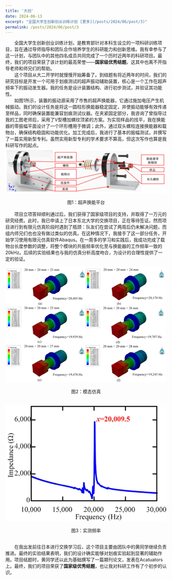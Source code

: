 ```yaml
---
title: '大创'
date: 2024-06-13
excerpt: "全国大学生创新创业训练计划 [更多](/posts/2024/06/post/3)"
permalink: /posts/2024/06/post/3
---
```


　　全国大学生创新创业训练计划，是教育部针对本科生设立的一项科研训练项目，旨在通过导师指导和团队合作培养学生的科研能力和创新思维。我有幸参与了这一计划，与团队中的其他四名成员共同完成了一个历时近两年的科研项目。最终，我们的项目荣获了该计划的最高荣誉——**国家级优秀结题**，这其中也离不开指导老师和师兄们的帮助。<br>
　　这个项目从大二开学时就慢慢开始筹备了。到结题有将近两年的时间，我们的研究目标是开发一个可用于划痕测试的超声振动辅助装置，核心是一个工作在超声频率下的振动发生器。我的任务是设计装置结构、进行初步测试，并验证其功能性。<br>
　　如图1所示，装置的振动源采用了市售的超声换能器，它通过施加电压产生机械振动。我们的设计任务是将这一圆柱形换能器稳定固定，并使振动能够有效传递至样品，同时确保装置能兼容划痕测试仪器。在夹紧固定部分，我咨询了曾指导过我的工图老师后，采用了V型槽加螺纹顶紧的方案。为实现样品的找平，我在换能器的零振幅平面设计了一个环形槽用于微调；此外，通过双头螺柱连接换能器和载物台，确保结构稳固和功能优化。加工完成后，我进行了基本的振幅测试，并撰写了一篇实用新型专利。虽然实用新型专利的学术要求不算高，但这次写作也算是我科研写作的起点。
![超声换能平台](/assets/images/超声换能平台.png)
<center>图1：超声换能平台</center><br>  
　　项目立项答辩顺利通过后，我们获得了国家级项目的支持，并取得了一万元的研究经费。此时，我已申请上了日本东北大学的交换项目，正在等待签证。然而项目进行到有限元仿真阶段时遇到了瓶颈：队友们在尝试了两周后仍未解决问题，而组内师兄们也也没有做过类似的仿真。在这种情况下，我接手了这一部分任务，开始学习使用有限元仿真软件Abaqus。在一周多的学习和实践后，我成功完成了载物台长度参数的调整，将整个模块的共振频率优化至与换能器的工作频率一致的20kHz。后续的实验结果也与我的仿真分析高度吻合，为设计的合理性提供了一定的验证。

![仿真](/assets/images/模态仿真.png)
<center>图2：模态仿真</center><br>  


![实测频率](/assets/images/实测频率.png)
<center>图3：实测频率 </center><br>

　　在我出发前往日本进行交换学习后，这个项目主要由团队中的黄同学继续负责推进。最终的实验结果表明，我们的设计确实能够对划痕实验起到显著的辅助作用。项目结题时，黄同学还以此为基础撰写了一篇期刊论文，发表在Acatuators上。最终，我们的项目荣获了**国家级优秀结题**，也让我对科研工作有了个初步的认识。

